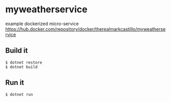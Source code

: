 # myweatherservice

example dockerized micro-service https://hub.docker.com/repository/docker/therealmarkcastillo/myweatherservice

## Build it
```
$ dotnet restore
$ dotnet build
```

## Run it
```
$ dotnet run
```
